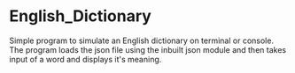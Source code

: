 # English_Dictionary
Simple program to simulate an English dictionary on terminal or console. The program loads the json file using the inbuilt json module and then takes
input of a word and displays it's meaning.

